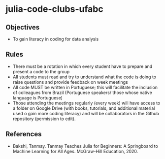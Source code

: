 # julia-code-clubs-ufabc

## Objectives

 * To gain literacy in coding for data analysis

## Rules

 * There must be a rotation in which every student have to prepare and present a code to the group
 * All students must read and try to understand what the code is doing to raise questions and provide feedback on week meetings
 * All code MUST be written in Portuguese; this will facilitate the inclusion of colleagues from Brazil (Portuguese speakers/ those whose native language is Portuguese)
 * Those attending the meetings regularly (every week) will have access to a folder on Google Drive (with books, tutorials, and additional material used o gain more coding literacy) and will be collaborators in the Github repository (permission to edit).

## References

 * Bakshi, Tanmay. Tanmay Teaches Julia for Beginners: A Springboard to Machine Learning for All Ages. McGraw-Hill Education, 2020.
